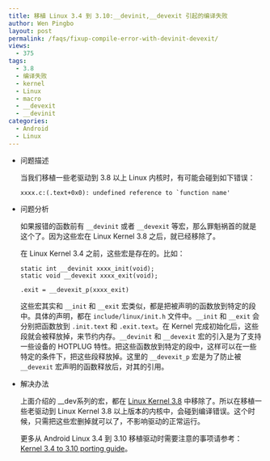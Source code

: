 ```yaml
---
title: 移植 Linux 3.4 到 3.10:__devinit,__devexit 引起的编译失败
author: Wen Pingbo
layout: post
permalink: /faqs/fixup-compile-error-with-devinit-devexit/
views:
  - 375
tags:
  - 3.8
  - 编译失败
  - kernel
  - Linux
  - macro
  - __devexit
  - __devinit
categories:
  - Android
  - Linux
---
```

  * 问题描述

    当我们移植一些老驱动到 3.8 以上 Linux 内核时，有可能会碰到如下错误：

        xxxx.c:(.text+0x0): undefined reference to `function name'


  * 问题分析

    如果报错的函数前有 `__devinit` 或者 `__devexit` 等宏，那么罪魁祸首的就是这个了。因为这些宏在 Linux Kernel 3.8 之后，就已经移除了。

    在 Linux Kernel 3.4 之前，这些宏是存在的。比如：

        static int __devinit xxxx_init(void);
        static void __devexit xxxx_exit(void);

        .exit = __devexit_p(xxxx_exit)


    这些宏其实和 `__init` 和 `__exit` 宏类似，都是把被声明的函数放到特定的段中。具体的声明，都在 `include/linux/init.h` 文件中。`__init` 和 `__exit` 会分别把函数放到 `.init.text` 和 `.exit.text`。在 Kernel 完成初始化后，这些段就会被释放掉，来节约内存。`__devinit` 和 `__devexit` 宏的引入是为了支持一些设备的 HOTPLUG 特性。把这些函数放到特定的段中，这样可以在一些特定的条件下，把这些段释放掉。这里的 `__devexit_p` 宏是为了防止被 `__devexit` 宏声明的函数释放后，对其的引用。

  * 解决办法

    上面介绍的 __dev系列的宏，都在 [Linux Kernel 3.8][1] 中移除了。所以在移植一些老驱动到 Linux Kernel 3.8 以上版本的内核中，会碰到编译错误。这个时候，只需把这些宏删掉就可以了，不影响驱动的正常运行。

    更多从 Android Linux 3.4 到 3.10 移植驱动时需要注意的事项请参考： [Kernel 3.4 to 3.10 porting guide][2]。




 [1]: https://git.kernel.org/cgit/linux/kernel/git/torvalds/linux.git/commit/?id=54b956b903607
 [2]: http://elinux.org/Kernel_3.4_to_3.10_porting_guide
